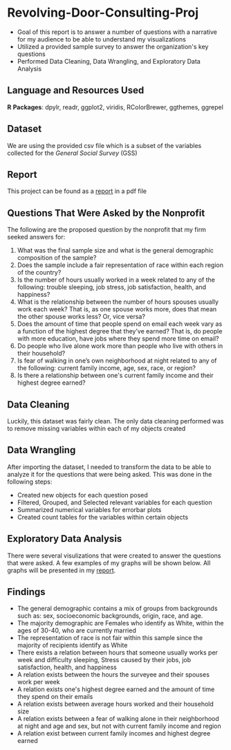 # Revolving-Door-Consulting-Proj
* Goal of this report is to answer a number of questions with a narrative for my audience to be able to understand my visualizations 
* Utilized a provided sample survey to answer the organization's key questions 
* Performed Data Cleaning, Data Wrangling, and Exploratory Data Analysis

## Language and Resources Used
**R**
**Packages**: dpylr, readr, ggplot2, viridis, RColorBrewer, ggthemes, ggrepel

## Dataset
We are using the provided csv file which is a subset of the variables collected for the *General Social Survey* (GSS) 

## Report
This project can be found as a [report](https://github.com/darienlizano/Revolving-Door-Consulting-Proj/blob/main/Project1Final_without_output_code.pdf) in a pdf file

## Questions That Were Asked by the Nonprofit
The following are the proposed question by the nonprofit that my firm seeked answers for:

1.  What was the final sample size and what is the general demographic composition of the sample?
2.  Does the sample include a fair representation of race within each region of the country?
3.  Is the number of hours usually worked in a week related to any of the following: trouble sleeping, job stress, job satisfaction, health, and happiness?
4.  What is the relationship between the number of hours spouses usually work each week? That is, as one spouse works more, does that mean the other spouse works less? Or, vice versa?
5.  Does the amount of time that people spend on email each week vary as a function of the highest degree that they’ve earned? That is, do people with more education, have jobs where they spend more time on email?
6.  Do people who live alone work more than people who live with others in their household?
7.  Is fear of walking in one’s own neighborhood at night related to any of the following: current family income, age, sex, race, or region?
8.  Is there a relationship between one's current family income and their highest degree earned?

## Data Cleaning
Luckily, this dataset was fairly clean. The only data cleaning performed was to remove missing variables within each of my objects created

## Data Wrangling
After importing the dataset, I needed to transform the data to be able to analyze it for the questions that were being asked. This was done in the following steps:

* Created new objects for each question posed
* Filtered, Grouped, and Selected relevant variables for each question
* Summarized numerical variables for errorbar plots
* Created count tables for the variables within certain objects 

## Exploratory Data Analysis 
There were several visulizations that were created to answer the questions that were asked. A few examples of my graphs will be shown below. All graphs will be presented in my [report](https://github.com/darienlizano/Revolving-Door-Consulting-Proj/blob/main/Project1Final_without_output_code.pdf).

## Findings 
* The general demographic contains a mix of groups from backgrounds such as: sex, socioeconomic backgrounds, origin, race, and age.
* The majority demographic are Females who identify as White, within the ages of 30-40, who are currently married
* The representation of race is not fair within this sample since the majority of recipients identify as White
* There exists a relation between hours that someone usually works per week and difficulty sleeping, Stress caused by their jobs, job satisfaction, health, and happiness
* A relation exists between the hours the surveyee and their spouses work per week
* A relation exists one's highest degree earned and the amount of time they spend on their emails
* A relation exists between average hours worked and their household size 
* A relation exists between a fear of walking alone in their neighborhood at night and age and sex, but not with current family income and region
* A relation exist between current family incomes and highest degree earned

